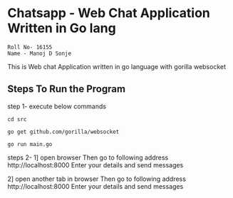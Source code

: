 # Chatsapp - Web Chat Application Written in Go lang
```
Roll No- 16155
Name - Manoj D Sonje
```

This is Web chat Application written in go language with gorilla websocket

## Steps To Run the Program

step 1- execute below commands
```
cd src
```
```
go get github.com/gorilla/websocket
```
```
go run main.go
```
steps 2- 
1] open browser Then go to following address http://localhost:8000
Enter your details and send messages

2] open another tab in browser Then go to following address http://localhost:8000
Enter your details and send messages
